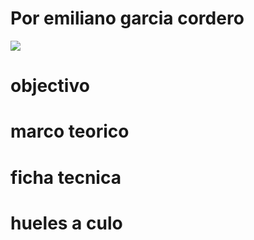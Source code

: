 # Por emiliano garcia cordero

![](https://media.es.wired.com/photos/649c7320532fc59e0e8d4fea/16:9/w_1920,c_limit/AmongUsTV.jpg)

# objectivo
# marco teorico
# ficha tecnica
# hueles a culo
